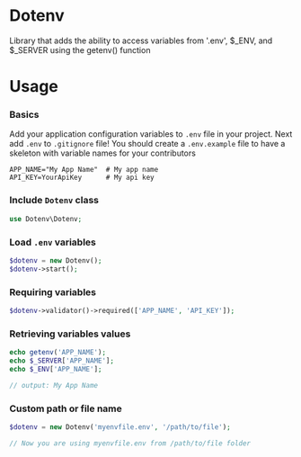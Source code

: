 # Dotenv
Library that adds the ability to access variables from '.env', $_ENV, and $_SERVER using the getenv() function


# Usage

### Basics
Add your application configuration variables to `.env` file in your project. Next add `.env` to `.gitignore` file! You should create a `.env.example` file to have a skeleton with variable names for your contributors
```shell
APP_NAME="My App Name"  # My app name
API_KEY=YourApiKey      # My api key
```

### Include ` Dotenv ` class
```php
use Dotenv\Dotenv;
```

### Load ` .env ` variables
```php
$dotenv = new Dotenv();
$dotenv->start();
```

### Requiring variables
```php
$dotenv->validator()->required(['APP_NAME', 'API_KEY']);
```

### Retrieving  variables values
```php
echo getenv('APP_NAME');
echo $_SERVER['APP_NAME'];
echo $_ENV['APP_NAME'];

// output: My App Name
```

### Custom path or file name
```php
$dotenv = new Dotenv('myenvfile.env', '/path/to/file');

// Now you are using myenvfile.env from /path/to/file folder
```